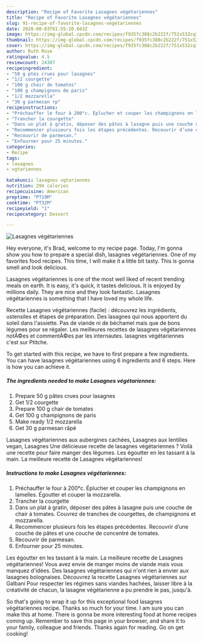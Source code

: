 ```yaml
---
description: "Recipe of Favorite Lasagnes végétariennes"
title: "Recipe of Favorite Lasagnes végétariennes"
slug: 91-recipe-of-favorite-lasagnes-vegetariennes
date: 2020-08-03T01:55:20.043Z
image: https://img-global.cpcdn.com/recipes/f935fc388c2b222f/751x532cq70/lasagnes-vegetariennes-photo-principale-de-la-recette.jpg
thumbnail: https://img-global.cpcdn.com/recipes/f935fc388c2b222f/751x532cq70/lasagnes-vegetariennes-photo-principale-de-la-recette.jpg
cover: https://img-global.cpcdn.com/recipes/f935fc388c2b222f/751x532cq70/lasagnes-vegetariennes-photo-principale-de-la-recette.jpg
author: Ruth Rose
ratingvalue: 4.5
reviewcount: 24307
recipeingredient:
- "50 g ptes crues pour lasagnes"
- "1/2 courgette"
- "100 g chair de tomates"
- "100 g champignons de paris"
- "1/2 mozzarella"
- "30 g parmesan rp"
recipeinstructions:
- "Préchauffer le four à 200°c. Éplucher et couper les champignons en lamelles. Égoutter et couper la mozzarella."
- "Trancher la courgette"
- "Dans un plat à gratin, déposer des pâtes à lasagne puis une couche de chair à tomates. Couvrez de tranches de courgettes, de champignons et mozzarella."
- "Recommencer plusieurs fois les étapes précédentes. Recouvrir d’une couche de pâtes et une couche de concentré de tomates."
- "Recouvrir de parmesan."
- "Enfourner pour 25 minutes."
categories:
- Recipe
tags:
- lasagnes
- vgtariennes

katakunci: lasagnes vgtariennes 
nutrition: 294 calories
recipecuisine: American
preptime: "PT19M"
cooktime: "PT32M"
recipeyield: "1"
recipecategory: Dessert

---
```



![Lasagnes végétariennes](https://img-global.cpcdn.com/recipes/f935fc388c2b222f/751x532cq70/lasagnes-vegetariennes-photo-principale-de-la-recette.jpg)

Hey everyone, it's Brad, welcome to my recipe page. Today, I'm gonna show you how to prepare a special dish, lasagnes végétariennes. One of my favorites food recipes. This time, I will make it a little bit tasty. This is gonna smell and look delicious.

Lasagnes végétariennes is one of the most well liked of recent trending meals on earth. It is easy, it's quick, it tastes delicious. It is enjoyed by millions daily. They are nice and they look fantastic. Lasagnes végétariennes is something that I have loved my whole life.

Recette Lasagnes végétariennes (facile) : découvrez les ingrédients, ustensiles et étapes de préparation. Des lasagnes qui nous apportent du soleil dans l&#39;assiette. Pas de viande ni de béchamel mais que de bons légumes pour se régaler. Les meilleures recettes de lasagnes végétariennes notÃ©es et commentÃ©es par les internautes. lasagnes végétariennes c&#39;est sur Ptitche.


To get started with this recipe, we have to first prepare a few ingredients. You can have lasagnes végétariennes using 6 ingredients and 6 steps. Here is how you can achieve it.

<!--inarticleads1-->

##### The ingredients needed to make Lasagnes végétariennes:

1. Prepare 50 g pâtes crues pour lasagnes
1. Get 1/2 courgette
1. Prepare 100 g chair de tomates
1. Get 100 g champignons de paris
1. Make ready 1/2 mozzarella
1. Get 30 g parmesan râpé


Lasagnes végétariennes aux aubergines cachées, Lasagnes aux lentilles vegan, Lasagnes Une délicieuse recette de lasagnes végétariennes ? Voilà une recette pour faire manger des légumes. Les égoutter en les tassant à la main. La meilleure recette de Lasagnes végétariennes! 

<!--inarticleads2-->

##### Instructions to make Lasagnes végétariennes:

1. Préchauffer le four à 200°c. Éplucher et couper les champignons en lamelles. Égoutter et couper la mozzarella.
1. Trancher la courgette
1. Dans un plat à gratin, déposer des pâtes à lasagne puis une couche de chair à tomates. Couvrez de tranches de courgettes, de champignons et mozzarella.
1. Recommencer plusieurs fois les étapes précédentes. Recouvrir d’une couche de pâtes et une couche de concentré de tomates.
1. Recouvrir de parmesan.
1. Enfourner pour 25 minutes.


Les égoutter en les tassant à la main. La meilleure recette de Lasagnes végétariennes! Vous avez envie de manger moins de viande mais vous manquez d&#39;idées. Des lasagnes végétariennes qui n&#39;ont rien à envier aux lasagnes bolognaises. Découvrez la recette Lasagnes végétariennes sur Galbani Pour respecter les régimes sans viandes hachées, laisser libre à la créativité de chacun, la lasagne végétarienne a pu prendre le pas, jusqu&#39;à. 

So that's going to wrap it up for this exceptional food lasagnes végétariennes recipe. Thanks so much for your time. I am sure you can make this at home. There is gonna be more interesting food at home recipes coming up. Remember to save this page in your browser, and share it to your family, colleague and friends. Thanks again for reading. Go on get cooking!
